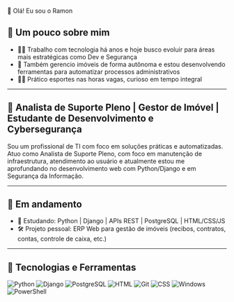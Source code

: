 👋 Olá! Eu sou o Ramon

 ## 🧠 Um pouco sobre mim

- 👨‍💻 Trabalho com tecnologia há anos e hoje busco evoluir para áreas mais estratégicas como Dev e Segurança
- 🏡 Também gerencio imóveis de forma autônoma e estou desenvolvendo ferramentas para automatizar processos administrativos
- 🏃‍♂️ Prático esportes nas horas vagas, curioso em tempo integral

---


## 🎯 Analista de Suporte Pleno | Gestor de Imóvel | Estudante de Desenvolvimento e Cybersegurança

Sou um profissional de TI com foco em soluções práticas e automatizadas. 
Atuo como Analista de Suporte Pleno, com foco em manutenção de infraestrutura, atendimento ao usuário e atualmente estou me aprofundando no desenvolvimento web com Python/Django e em Segurança da Informação.

---

## 🚀 Em andamento

- 🧠 Estudando: Python | Django | APIs REST | PostgreSQL | HTML/CSS/JS
- 🛠️ Projeto pessoal: ERP Web para gestão de imóveis (recibos, contratos, contas, controle de caixa, etc.)

---

## 🧰 Tecnologias e Ferramentas

![Python](https://img.shields.io/badge/Python-3776AB?style=flat&logo=python&logoColor=white)
![Django](https://img.shields.io/badge/Django-092E20?style=flat&logo=django&logoColor=white)
![PostgreSQL](https://img.shields.io/badge/PostgreSQL-316192?style=flat&logo=postgresql&logoColor=white)
![HTML](https://img.shields.io/badge/HTML5-E34F26?style=flat&logo=html5&logoColor=white)
![Git](https://img.shields.io/badge/Git-F05032?style=flat&logo=git&logoColor=white)
![CSS](https://img.shields.io/badge/CSS3-1572B6?style=flat&logo=css3&logoColor=white)
![Windows](https://img.shields.io/badge/Windows-0078D6?style=flat&logo=windows&logoColor=white)
![PowerShell](https://img.shields.io/badge/PowerShell-5391FE?style=flat&logo=powershell&logoColor=white)


